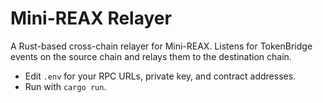 # Mini-REAX Relayer

A Rust-based cross-chain relayer for Mini-REAX. Listens for TokenBridge events on the source chain and relays them to the destination chain.

- Edit `.env` for your RPC URLs, private key, and contract addresses.
- Run with `cargo run`.
